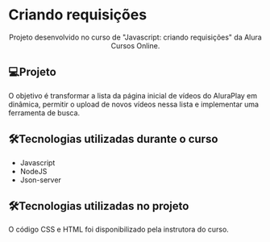 # Criando requisições

<p align='center'> Projeto desenvolvido no curso de "Javascript: criando requisições" da Alura Cursos Online.</p>

## 💻Projeto

 O objetivo é transformar a lista da página inicial de vídeos do AluraPlay em dinâmica, permitir o upload de novos vídeos nessa lista e implementar uma ferramenta de busca.

## 🛠Tecnologias utilizadas durante o curso
* Javascript
* NodeJS
* Json-server

## 🛠Tecnologias utilizadas no projeto
O código CSS e HTML foi disponibilizado pela instrutora do curso.

